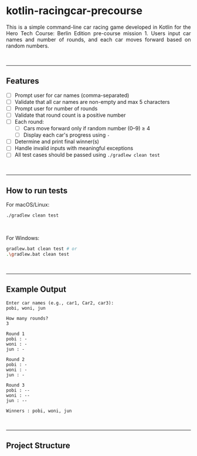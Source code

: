 <div align = "justify">

# kotlin-racingcar-precourse

This is a simple command-line car racing game developed in Kotlin for the Hero Tech Course: Berlin Edition pre-course mission 1.
Users input car names and number of rounds, and each car moves forward based on random numbers.

<br>

---

## Features

- [ ] Prompt user for car names (comma-separated)
- [ ] Validate that all car names are non-empty and max 5 characters
- [ ] Prompt user for number of rounds
- [ ] Validate that round count is a positive number
- [ ] Each round:
    - [ ] Cars move forward only if random number (0–9) ≥ 4
    - [ ] Display each car's progress using `-`
- [ ] Determine and print final winner(s)
- [ ] Handle invalid inputs with meaningful exceptions
- [ ] All test cases should be passed using `./gradlew clean test`

<br>

---

## How to run tests

For macOS/Linux:
```bash
./gradlew clean test
```

<br>

For Windows:
```bash
gradlew.bat clean test # or
.\gradlew.bat clean test
```

<br>

---

## Example Output

```
Enter car names (e.g., car1, Car2, car3):
pobi, woni, jun

How many rounds?
3

Round 1
pobi : -
woni : -
jun : -

Round 2
pobi : -
woni : -
jun : -

Round 3
pobi : --
woni : --
jun : --

Winners : pobi, woni, jun
```

<br>

---

## Project Structure

```

```

<br>

</div>